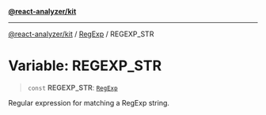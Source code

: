 [**@react-analyzer/kit**](../../../../README.md)

***

[@react-analyzer/kit](../../../../README.md) / [RegExp](../README.md) / REGEXP\_STR

# Variable: REGEXP\_STR

> `const` **REGEXP\_STR**: [`RegExp`](https://developer.mozilla.org/docs/Web/JavaScript/Reference/Global_Objects/RegExp)

Regular expression for matching a RegExp string.
